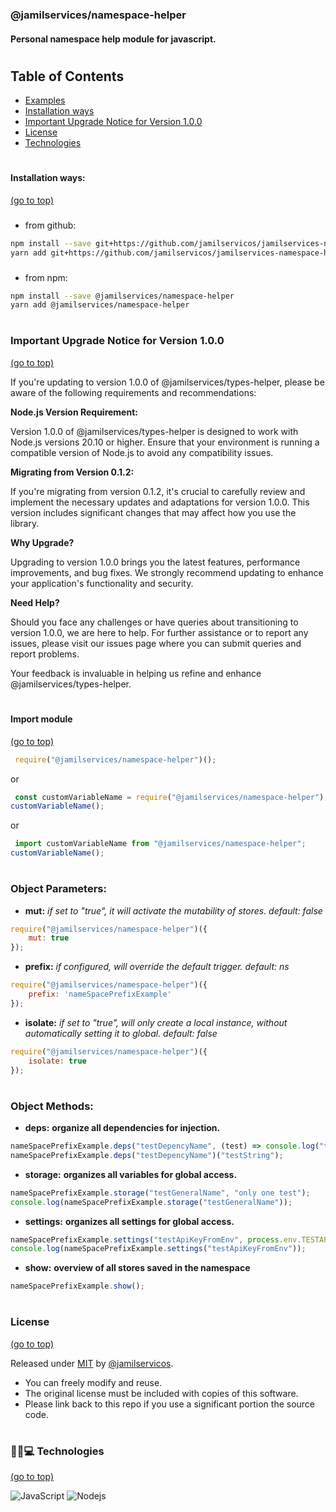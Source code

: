 ### <span id="jamilservices-namespace-helper">@jamilservices/namespace-helper</span>
#### Personal namespace help module for javascript.
#
## Table of Contents
- [Examples](https://github.com/jamilservicos/jamilservices-namespace-helper/tree/main/examples/)
- [Installation ways](#installation-ways)
- [Important Upgrade Notice for Version 1.0.0](#upgrade-notice)
- [License](#license)
- [Technologies](#technologies)
#
#### <span id="installation-ways">Installation ways:</span>
[(go to top)](#jamilservices-namespace-helper)

###
- from github:
~~~bash
npm install --save git+https://github.com/jamilservicos/jamilservices-namespace-helper.git
yarn add git+https://github.com/jamilservicos/jamilservices-namespace-helper.git
~~~
###
- from npm:
~~~bash
npm install --save @jamilservices/namespace-helper
yarn add @jamilservices/namespace-helper
~~~    
#
### <span id="upgrade-notice">Important Upgrade Notice for Version 1.0.0</span>
[(go to top)](#jamilservices-namespace-helper)

If you're updating to version 1.0.0 of @jamilservices/types-helper, please be aware of the following requirements and recommendations:

**Node.js Version Requirement:**

Version 1.0.0 of @jamilservices/types-helper is designed to work with Node.js versions 20.10 or higher. Ensure that your environment is running a compatible version of Node.js to avoid any compatibility issues.

**Migrating from Version 0.1.2:**

If you're migrating from version 0.1.2, it's crucial to carefully review and implement the necessary updates and adaptations for version 1.0.0. This version includes significant changes that may affect how you use the library.

**Why Upgrade?**

Upgrading to version 1.0.0 brings you the latest features, performance improvements, and bug fixes. We strongly recommend updating to enhance your application's functionality and security.

**Need Help?**

Should you face any challenges or have queries about transitioning to version 1.0.0, we are here to help. For further assistance or to report any issues, please visit our issues page where you can submit queries and report problems.

Your feedback is invaluable in helping us refine and enhance @jamilservices/types-helper.

#
#### <span id="import-module">Import module</span>
[(go to top)](#jamilservices-namespace-helper)

~~~javascript
 require("@jamilservices/namespace-helper")();
~~~   

or

~~~javascript
 const customVariableName = require("@jamilservices/namespace-helper");
customVariableName();
~~~   

or

~~~javascript
 import customVariableName from "@jamilservices/namespace-helper";
customVariableName();
~~~   
#

### Object Parameters:   

* **mut:** *if set to "true", it will activate the mutability of stores. default: false*

```javascript
require("@jamilservices/namespace-helper")({
    mut: true
});
```     

* **prefix:** *if configured, will override the default trigger. default: ns*

```javascript
require("@jamilservices/namespace-helper")({
    prefix: 'nameSpacePrefixExample'
});
```   

* **isolate:** *if set to "true", will only create a local instance, without automatically setting it to global. default: false*

```javascript
require("@jamilservices/namespace-helper")({
    isolate: true
});
```   
#
### Object Methods:   

* **deps:** **organize all dependencies for injection.**

```javascript
nameSpacePrefixExample.deps("testDepencyName", (test) => console.log("testDepencyName deps:", test));
nameSpacePrefixExample.deps("testDepencyName")("testString");
```  

* **storage:** **organizes all variables for global access.**

```javascript
nameSpacePrefixExample.storage("testGeneralName", "only one test");
console.log(nameSpacePrefixExample.storage("testGeneralName"));
```  

* **settings:** **organizes all settings for global access.**   

```javascript
nameSpacePrefixExample.settings("testApiKeyFromEnv", process.env.TESTAPIKEY);
console.log(nameSpacePrefixExample.settings("testApiKeyFromEnv"));
```  

* **show:** **overview of all stores saved in the namespace**   

```javascript
nameSpacePrefixExample.show();
```  

#
### <span id="license">License</span>
[(go to top)](#jamilservices-namespace-helper)

Released under [MIT](/LICENSE) by [@jamilservicos](https://github.com/jamilservicos).
* You can freely modify and reuse.
* The original license must be included with copies of this software.
* Please link back to this repo if you use a significant portion the source code.

#
### <span id="technologies">👩‍💻💻 Technologies</span>
[(go to top)](#jamilservices-namespace-helper)

![JavaScript](https://img.shields.io/badge/-JavaScript-F7DF1E?style=for-the-badge&logo=javascript&logoColor=black)
![Nodejs](https://img.shields.io/badge/-Nodejs-339933?style=for-the-badge&logo=node-dot-js&logoColor=white)
#
